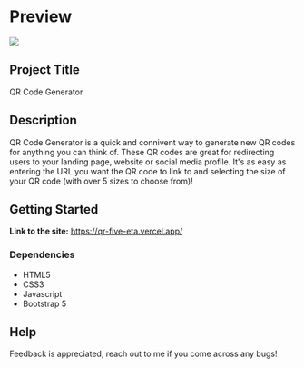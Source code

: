 # Preview

<img src="pic_trulli.png">

## Project Title

QR Code Generator

## Description

QR Code Generator is a quick and connivent way to generate new QR codes for anything you can think of. These QR codes are great for redirecting users to your landing page, website or social media profile. It's as easy as entering the URL you want the QR code to link to and selecting the size of your QR code (with over 5 sizes to choose from)!

## Getting Started

**Link to the site:**
https://qr-five-eta.vercel.app/

### Dependencies

- HTML5
- CSS3
- Javascript
- Bootstrap 5

## Help

Feedback is appreciated, reach out to me if you come across any bugs!
